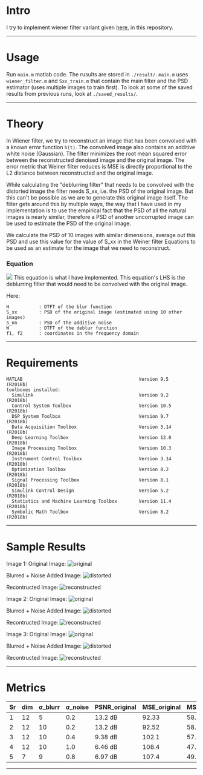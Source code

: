 # Intro
I try to implement wiener filter variant given [here](http://www.owlnet.rice.edu/~elec539/Projects99/BACH/proj2/wiener.html), in this repository. 

---

# Usage
Run `main.m` matlab code. The rusults are stored in `./result/`.
`main.m` uses `wiener_filter.m` and `Sxx_train.m` that contain the main filter and the PSD estimator (uses multiple images to train first).
To look at some of the saved results from previous runs, look at `./saved_results/`.

---

# Theory
In Wiener filter, we try to reconstruct an image that has been convolved with a known error function `h(t)`. The convolved image also contains an additive white noise (Gaussian). The filter minimizes the root mean squared error between the reconstructed denoised image and the original image. The error metric that Weiner filter reduces is MSE is directly proportional to the L2 distance between reconstructed and the original image.

While calculating the "deblurring filter" that needs to be convolved with the distorted image the filter needs S_xx, i.e. the PSD of the original image. But this can't be possible as we are to generate this original image itself. The filter gets around this by multiple ways, the way that I have used in my implementation is to use the empirical fact that the PSD of all the natural images is nearly similar, therefore a PSD of another uncorrupted image can be used to estimate the PSD of the original image.

We calculate the PSD of 10 images with similar dimensions, average out this PSD and use this value for the value of S_xx in the Weiner filter Equations to be used as an estimate for the image that we need to reconstruct.

### Equation

![](https://i.imgur.com/lVO7dQv.png)
This equation is what I have implemented. This equation's LHS is the deblurring filter that would need to be convolved with the original image.

Here:
```text
H           : DTFT of the blur function
S_xx        : PSD of the original image (estimated using 10 other images)
S_nn        : PSD of the additive noise
W           : DTFT of the deblur function
f1, f2      : coordinates in the frequency domain
```

---

# Requirements
```text
MATLAB                                           Version 9.5         (R2018b)
toolboxes installed:                                                         
  Simulink                                       Version 9.2         (R2018b)
  Control System Toolbox                         Version 10.5        (R2018b)
  DSP System Toolbox                             Version 9.7         (R2018b)
  Data Acquisition Toolbox                       Version 3.14        (R2018b)
  Deep Learning Toolbox                          Version 12.0        (R2018b)
  Image Processing Toolbox                       Version 10.3        (R2018b)
  Instrument Control Toolbox                     Version 3.14        (R2018b)
  Optimization Toolbox                           Version 8.2         (R2018b)
  Signal Processing Toolbox                      Version 8.1         (R2018b)
  Simulink Control Design                        Version 5.2         (R2018b)
  Statistics and Machine Learning Toolbox        Version 11.4        (R2018b)
  Symbolic Math Toolbox                          Version 8.2         (R2018b)
```

---

# Sample Results
Image 1:
Original Image:
![original](https://i.imgur.com/D5jrHDd.jpg)

Blurred + Noise Added Image:
![distorted](https://i.imgur.com/vZyZQxR.jpg)

Recontructed Image:
![reconstructed](https://i.imgur.com/IgUGH8p.jpg)

Image 2:
Original Image:
![original](https://i.imgur.com/9qVAxEF.jpg)

Blurred + Noise Added Image:
![distorted](https://i.imgur.com/nyDSQr2.jpg)

Recontructed Image:
![reconstructed](https://i.imgur.com/5Jtmi0v.jpg)

Image 3:
Original Image:
![original](https://i.imgur.com/JMFrwhP.png)

Blurred + Noise Added Image:
![distorted](https://i.imgur.com/B994u3R.png)

Recontructed Image:
![reconstructed](https://i.imgur.com/fgWCjyr.png)

---

# Metrics
| Sr | dim | σ_blurr | σ_noise |  PSNR_original | MSE_original | MSE_restored    | PSNR_restored    |
|----|-----|---------|---------|----------------|--------------|-----------------|------------------|
| 1  | 12  |   5     | 0.2     |   13.2 dB      |   92.33      |     58.55       |     16.7 dB      |
| 2  | 12  |   10    | 0.2     |   13.2 dB      |   92.52      |     58.97       |     16.8 dB      |
| 3  | 12  |   10    | 0.4     |   9.38 dB      |   102.1      |     57.80       |     17.0 dB      |
| 4  | 12  |   10    | 1.0     |   6.46 dB      |   108.4      |     47.60       |     16.5 dB      |
| 5  | 7   |   9     | 0.8     |   6.97 dB      |   107.4      |     49.70       |     18.0 dB      |

---
